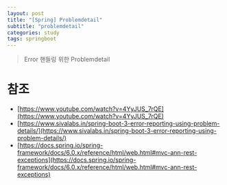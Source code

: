 ```yaml
---
layout: post
title: "[Spring] Problemdetail"
subtitle: "problemdetail"
categories: study
tags: springboot
---
```


> Error 핸들링 위한 Problemdetail



# 참조
- [https://www.youtube.com/watch?v=4YyJUS_7rQE](https://www.youtube.com/watch?v=4YyJUS_7rQE)
- [https://www.sivalabs.in/spring-boot-3-error-reporting-using-problem-details/](https://www.sivalabs.in/spring-boot-3-error-reporting-using-problem-details/)
- [https://docs.spring.io/spring-framework/docs/6.0.x/reference/html/web.html#mvc-ann-rest-exceptions](https://docs.spring.io/spring-framework/docs/6.0.x/reference/html/web.html#mvc-ann-rest-exceptions)